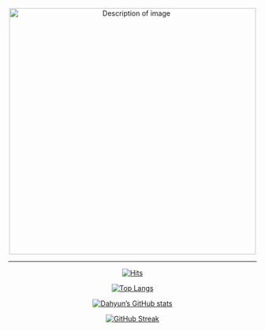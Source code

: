 <div align="center">
  <img src="https://github.com/user-attachments/assets/b9ef2c66-f3ef-41cc-997f-9fca07c8f3c0" alt="Description of image" width="500">
<hr>

[![Hits](https://hits.seeyoufarm.com/api/count/incr/badge.svg?url=https%3A%2F%2Fgithub.com%2Fdaahyunk&count_bg=%23BA00F9&title_bg=%23000000&icon=iconify.svg&icon_color=%23FFFFFF&title=&edge_flat=false)](https://hits.seeyoufarm.com)

[![Top Langs](https://github-readme-stats.vercel.app/api/top-langs/?username=daahyunk&layout=compact&bg_color=000000)](https://github.com/csb1320/github-readme-stats)

[![Dahyun’s GitHub stats](https://github-readme-stats.vercel.app/api?username=dhyunk&include_all_commits=true&show_icons=true&theme=cobalt&bg_color=000000)](https://github.com/daahyunk/github-readme-stats)

[![GitHub Streak](https://streak-stats.demolab.com?user=daahyunk&theme=ocean-dark)](https://git.io/streak-stats)
</div>



